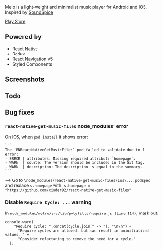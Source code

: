 

Melo is a light-weight and minimalist music player for Android and IOS. Inspired by [SoundSpice](https://github.com/farshed/SoundSpice-mobile)

[Play Store](https://play.google.com/store/apps/details?id=com.Melo)

## Powered by

-  React Native
-  Redux
-  React Navigation v5
-  Styled Components

## Screenshots


## Todo


## Bug fixes

### `react-native-get-music-files` node_modules' error 

On IOS, when `pod install` it shows error:

    ```
    The `RNReactNativeGetMusicFiles` pod failed to validate due to 1 error:
    - ERROR | attributes: Missing required attribute `homepage`.
    - WARN  | source: The version should be included in the Git tag.
    - WARN  | description: The description is equal to the summary.
    ```
--> Go to `\node_modules\react-native-get-music-files\ios\....podspec` and replace `s.homepage` with:
    `s.homepage = "https://github.com/cinder92/react-native-get-music-files"`

### Disable `Require Cycle: ...` warning

In `node_modules/metro/src/lib/polyfills/require.js (Line 114)`, mask out:

```
console.warn(
    "Require cycle: ".concat(cycle.join(" -> "), "\n\n") +
      "Require cycles are allowed, but can result in uninitialized values. " +
      "Consider refactoring to remove the need for a cycle."
  );
```
